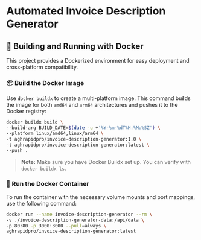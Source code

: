 # Automated Invoice Description Generator


## 🐳 Building and Running with Docker

This project provides a Dockerized environment for easy deployment and cross-platform compatibility.

### 📦 Build the Docker Image

Use `docker buildx` to create a multi-platform image. This command builds the image for both `amd64` and `arm64` architectures and pushes it to the Docker registry:

```bash
docker buildx build \
--build-arg BUILD_DATE=$(date -u +'%Y-%m-%dT%H:%M:%SZ') \
--platform linux/amd64,linux/arm64 \
-t aghrapidpro/invoice-description-generator:1.0 \
-t aghrapidpro/invoice-description-generator:latest \
--push .
```

> **Note:** Make sure you have Docker Buildx set up. You can verify with `docker buildx ls`.

### 🚀 Run the Docker Container

To run the container with the necessary volume mounts and port mappings, use the following command:

```bash
docker run --name invoice-description-generator --rm \
-v ./invoice-description-generator-data:/api/data \
-p 80:80 -p 3000:3000 --pull=always \
aghrapidpro/invoice-description-generator:latest
```
